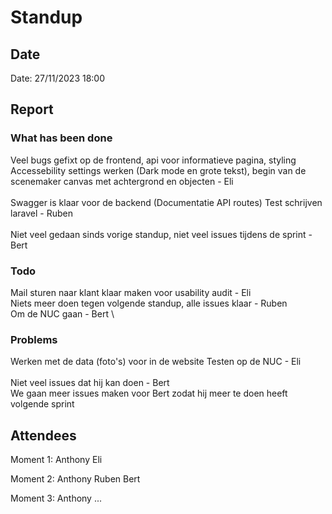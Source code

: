 # Standup
## Date
Date: 27/11/2023 18:00

## Report
### What has been done
Veel bugs gefixt op de frontend, api voor informatieve pagina, styling
Accessebility settings werken (Dark mode en grote tekst), begin van de scenemaker
canvas met achtergrond en objecten - Eli \
 \
Swagger is klaar voor de backend (Documentatie API routes)
Test schrijven laravel - Ruben \
 \
Niet veel gedaan sinds vorige standup, niet veel issues tijdens de sprint - Bert

### Todo
Mail sturen naar klant klaar maken voor usability audit - Eli \
Niets meer doen tegen volgende standup, alle issues klaar - Ruben \
Om de NUC gaan - Bert \

### Problems
Werken met de data (foto's) voor in de website
Testen op de NUC - Eli \
 \
Niet veel issues dat hij kan doen - Bert \
We gaan meer issues maken voor Bert zodat hij meer te doen heeft volgende sprint

## Attendees
Moment 1:
Anthony
Eli

Moment 2:
Anthony
Ruben
Bert

Moment 3:
Anthony
...